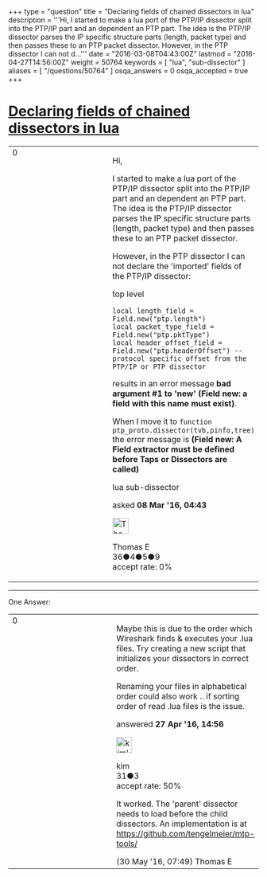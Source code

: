 +++
type = "question"
title = "Declaring fields of chained dissectors in lua"
description = '''Hi,  I started to make a lua port of the PTP/IP dissector split into the PTP/IP part and an dependent an PTP part. The idea is the PTP/IP dissector parses the IP specific structure parts (length, packet type) and then passes these to an PTP packet dissector. However, in the PTP dissector I can not d...'''
date = "2016-03-08T04:43:00Z"
lastmod = "2016-04-27T14:56:00Z"
weight = 50764
keywords = [ "lua", "sub-dissector" ]
aliases = [ "/questions/50764" ]
osqa_answers = 0
osqa_accepted = true
+++

<div class="headNormal">

# [Declaring fields of chained dissectors in lua](/questions/50764/declaring-fields-of-chained-dissectors-in-lua)

</div>

<div id="main-body">

<div id="askform">

<table id="question-table" style="width:100%;"><colgroup><col style="width: 50%" /><col style="width: 50%" /></colgroup><tbody><tr class="odd"><td style="width: 30px; vertical-align: top"><div class="vote-buttons"><div id="post-50764-score" class="post-score" title="current number of votes">0</div><div id="favorite-count" class="favorite-count"></div></div></td><td><div id="item-right"><div class="question-body"><p>Hi,</p><p>I started to make a lua port of the PTP/IP dissector split into the PTP/IP part and an dependent an PTP part. The idea is the PTP/IP dissector parses the IP specific structure parts (length, packet type) and then passes these to an PTP packet dissector.</p><p>However, in the PTP dissector I can not declare the 'imported' fields of the PTP/IP dissector:</p><p>top level</p><pre><code>local length_field = Field.new(&quot;ptp.length&quot;)
local packet_type_field = Field.new(&quot;ptp.pktType&quot;)   
local header_offset_field = Field.new(&quot;ptp.headerOffset&quot;) -- protocol specific offset from the PTP/IP or PTP dissector</code></pre><p>results in an error message <strong>bad argument #1 to 'new' (Field new: a field with this name must exist)</strong>.</p><p>When I move it to <code>function ptp_proto.dissector(tvb,pinfo,tree)</code> the error message is <strong>(Field new: A Field extractor must be defined before Taps or Dissectors are called)</strong></p></div><div id="question-tags" class="tags-container tags">lua sub-dissector</div><div id="question-controls" class="post-controls"></div><div class="post-update-info-container"><div class="post-update-info post-update-info-user"><p>asked <strong>08 Mar '16, 04:43</strong></p><img src="https://secure.gravatar.com/avatar/4875dbde2eebdc54b43edef7b9c29473?s=32&amp;d=identicon&amp;r=g" class="gravatar" width="32" height="32" alt="Thomas%20E&#39;s gravatar image" /><p>Thomas E<br />
<span class="score" title="36 reputation points">36</span><span title="4 badges"><span class="badge1">●</span><span class="badgecount">4</span></span><span title="5 badges"><span class="silver">●</span><span class="badgecount">5</span></span><span title="9 badges"><span class="bronze">●</span><span class="badgecount">9</span></span><br />
<span class="accept_rate" title="Rate of the user&#39;s accepted answers">accept rate:</span> <span title="Thomas E has no accepted answers">0%</span></p></div></div><div id="comments-container-50764" class="comments-container"></div><div id="comment-tools-50764" class="comment-tools"></div><div class="clear"></div><div id="comment-50764-form-container" class="comment-form-container"></div><div class="clear"></div></div></td></tr></tbody></table>

------------------------------------------------------------------------

<div class="tabBar">

<span id="sort-top"></span>

<div class="headQuestions">

One Answer:

</div>

</div>

<span id="52024"></span>

<div id="answer-container-52024" class="answer accepted-answer">

<table style="width:100%;"><colgroup><col style="width: 50%" /><col style="width: 50%" /></colgroup><tbody><tr class="odd"><td style="width: 30px; vertical-align: top"><div class="vote-buttons"><div id="post-52024-score" class="post-score" title="current number of votes">0</div></div></td><td><div class="item-right"><div class="answer-body"><p>Maybe this is due to the order which Wireshark finds &amp; executes your .lua files. Try creating a new script that initializes your dissectors in correct order.</p><p>Renaming your files in alphabetical order could also work .. if sorting order of read .lua files is the issue.</p></div><div class="answer-controls post-controls"></div><div class="post-update-info-container"><div class="post-update-info post-update-info-user"><p>answered <strong>27 Apr '16, 14:56</strong></p><img src="https://secure.gravatar.com/avatar/ce127a4716cc9b4c3401c9c47820f336?s=32&amp;d=identicon&amp;r=g" class="gravatar" width="32" height="32" alt="kim&#39;s gravatar image" /><p>kim<br />
<span class="score" title="31 reputation points">31</span><span title="3 badges"><span class="bronze">●</span><span class="badgecount">3</span></span><br />
<span class="accept_rate" title="Rate of the user&#39;s accepted answers">accept rate:</span> <span title="kim has one accepted answer">50%</span></p></div></div><div id="comments-container-52024" class="comments-container"><span id="53051"></span><div id="comment-53051" class="comment"><div id="post-53051-score" class="comment-score"></div><div class="comment-text"><p>It worked. The 'parent' dissector needs to load before the child dissectors. An implementation is at <a href="https://github.com/tengelmeier/mtp-tools/">https://github.com/tengelmeier/mtp-tools/</a></p></div><div id="comment-53051-info" class="comment-info"><span class="comment-age">(30 May '16, 07:49)</span> Thomas E</div></div></div><div id="comment-tools-52024" class="comment-tools"></div><div class="clear"></div><div id="comment-52024-form-container" class="comment-form-container"></div><div class="clear"></div></div></td></tr></tbody></table>

</div>

<div class="paginator-container-left">

</div>

</div>

</div>

